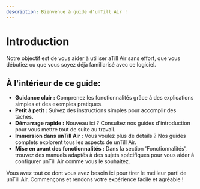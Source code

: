 ```yaml
---
description: Bienvenue à guide d'unTill Air !
---
```


# Introduction

Notre objectif est de vous aider à utiliser aTill Air sans effort, que vous débutiez ou que vous soyez déjà familiarisé avec ce logiciel.

## À l'intérieur de ce guide:

* **Guidance clair :** Comprenez les fonctionnalités grâce à des explications simples et des exemples pratiques.&#x20;
* **Petit à petit :** Suivez des instructions simples pour accomplir des tâches.
* **Démarrage rapide :** Nouveau ici ? Consultez nos guides d'introduction pour vous mettre tout de suite au travail.
* **Immersion dans unTill Air :** Vous voulez plus de détails ? Nos guides complets explorent tous les aspects de unTill Air.
* **Mise en avant des fonctionnalités :** Dans la section 'Fonctionnalités', trouvez des manuels adaptés à des sujets spécifiques pour vous aider à configurer unTill Air comme vous le souhaitez.

Vous avez tout ce dont vous avez besoin ici pour tirer le meilleur parti de unTill Air. Commençons et rendons votre expérience facile et agréable !
